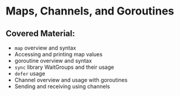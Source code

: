 # Maps, Channels, and Goroutines

## Covered Material:

* `map` overview and syntax
* Accessing and printing map values
* goroutine overview and syntax
* `sync` library WaitGroups and their usage
* `defer` usage
* Channel overview and usage with goroutines
* Sending and receiving using channels
